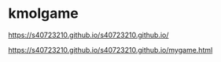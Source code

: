 # kmolgame

https://s40723210.github.io/s40723210.github.io/

https://s40723210.github.io/s40723210.github.io/mygame.html
